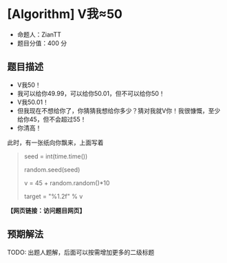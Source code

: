 # [Algorithm] V我≈50

- 命题人：ZianTT
- 题目分值：400 分

## 题目描述

<ul>
<li>V我50！</li>
<li>我可以给你49.99，可以给你50.01，但不可以给你50！</li>
<li>V我50.01！</li>
<li>但我现在不想给你了，你猜猜我想给你多少？猜对我就V你！我很慷慨，至少给你45，但不会超过55！</li>
<li>你清高！</li>
</ul>
<p>此时，有一张纸向你飘来，上面写着</p>
<blockquote>
<p>seed = int(time.time())</p>
<p>random.seed(seed)</p>
<p>v = 45 + random.random()*10</p>
<p>target = "%1.2f" % v</p>
</blockquote>

**【网页链接：访问题目网页】**

## 预期解法

TODO: 出题人题解，后面可以按需增加更多的二级标题
